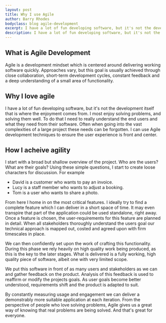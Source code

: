 ```yaml
---
layout: post
title: Why I use Agile
author: Barry Rhodes
bodyclass: blog agile-development
excerpt: I have a lot of fun developing software, but it's not the development itself that is where the enjoyment comes from. O most enjoy solving problems, and solving them well. To do that I need to really understand the end users and what they need from their software.
description: I have a lot of fun developing software, but it's not the development itself that is where the enjoyment comes from. I most enjoy solving problems, and solving them well. To do that I need to really understand the end users and what they need from their software.
---
```

## What is Agile Development

Agile is a development mindset which is centered around delivering working software quickly. Approaches vary, but this
goal is usually achieved through close collaboration, short-term development cycles, constant feedback and a deep
understanding of a small area of functionality.

## Why I love agile

I have a lot of fun developing software, but it's not the development itself that is where the enjoyment comes from. I
most enjoy solving problems, and solving them well. To do that I need to really understand the end users and what they
need from their software. Often when going into the vast complexities of a large project these needs can be forgotten.
I can use Agile development techniques to ensure the user experience is front and center.

## How I acheive agility

I start with a broad but shallow overview of the project. Who are the users? What are their goals? Using these simple
questions, I start to create loose characters for discussion. For example

 - David is a customer who wants to pay an invoice.
 - Lucy is a staff member who wants to adjust a booking.
 - Tom is a user who wants to share a photo.

From here I home in on the most critical features. I ideally try to find a complete feature which I can deliver in a
short space of time. It may even transpire that part of the application could be used standalone, right away. Once a
feature is chosen, the user-requirements for this feature are planned in detail. When all stakeholders thoroughly understand the users
goal our technical approach is mapped out, costed and agreed upon with firm timescales in place.

We can then confidently set upon the work of crafting this functionality. During this phase we rely heavily on high
quality work being produced, as this is the key to the later stages. What is delivered is  a fully working, high quality
piece of software, albeit one with very limited scope.

We put this software in front of as many users and stakeholders as we can and gather feedback on the product. Analysis
of this feedback is used to reaffirm or modify the projects goals. As user goals become better understood, requirements
shift and the product is adapted to suit.

By constantly measuring usage and engagement we can deliver a demonstrably more suitable application at each
iteration. From the perspective of people who love solving problems, Agile gives us a great way of knowing that real
problems are being solved. And that's great for everyone.

